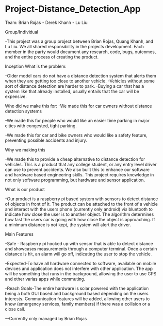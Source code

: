 # Project-Distance_Detection_App
Team: Brian Rojas - Derek Khanh - Lu Liu 


Group/Individual

-This project was a group project between Brian Rojas, Quang Khanh, and Lu Liu. We all shared responsibility in the projects development. Each member in the party would document any research, code, bugs, outcomes, and the entire process of creating the product. 


Inception
What is the problem:

-Older model cars do not have a distance detection system that alerts them when they are getting too close to another vehicle. 
-Vehicles without some sort of distance detection are harder to park.
-Buying a car that has a system like that already installed, usually entails that the car will be expensive. 

Who did we make this for:
-We made this for car owners without distance detection systems

-We made this for people who would like an easier time parking in major cities with congested, tight parking. 

-We made this for car and bike owners who would like a safety feature, preventing possible accidents and injury.
 
Why we making this

-We made this to provide a cheap alternative to distance detection for vehicles. This is a product that any college student, or any entry level driver can use to prevent accidents. We also built this to enhance our software and hardware based engineering skills. This project requires knowledge in not only software programming, but hardware and sensor application.

What is our product
 
-Our product is a raspberry pi based system with sensors to detect distance of objects in front of it. The product can be attached to the front of a vehicle and interact with the users phone (currently only android) via bluetooth to indicate how close the user is to  another object. The algorithm determines how fast the users car is going with how close the object is approaching. If a minimum distance is not kept, the system will alert the driver.


Main Features
	

-Safe - Raspberry pi hooked up with sensor that is able to detect distance and showcases measurements through a computer terminal. Once a certain distance is hit, an alarm will go off, indicating the user to stop the vehicle.

-Expected-To have all hardware connected to software, available on mobile devices and application does not interfere with other application. The app will be something that runs in the background, allowing the user to use GPS and other varias apps while commuting. 

-Reach Goals-The entire hardware is solar powered with the application being a both GUI based and background based depending on the users interests. Communication features will be added, allowing other users to know (emergency services, family members) if there was a collision or a close call. 


--Currently only managed by Brian Rojas

